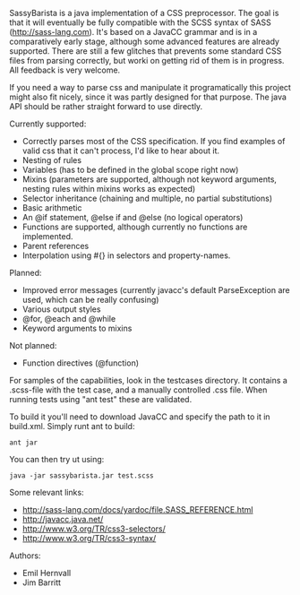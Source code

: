 SassyBarista is a java implementation of a CSS preprocessor. The goal is that it will 
eventually be fully compatible with the SCSS syntax of SASS (http://sass-lang.com). It's 
based on a JavaCC grammar and is in a comparatively early stage, although some advanced 
features are already supported. There are still a few glitches that prevents some standard 
CSS files from parsing correctly, but worki on getting rid of them is in progress. All 
feedback is very welcome.

If you need a way to parse css and manipulate it programatically this project might also
fit nicely, since it was partly designed for that purpose. The java API should be rather
straight forward to use directly.

Currently supported:

 * Correctly parses most of the CSS specification. If you find examples of valid
   css that it can't process, I'd like to hear about it.
 * Nesting of rules
 * Variables (has to be defined in the global scope right now)
 * Mixins (parameters are supported, although not keyword arguments, nesting rules
   within mixins works as expected)
 * Selector inheritance (chaining and multiple, no partial substitutions)
 * Basic arithmetic
 * An @if statement, @else if and @else (no logical operators)
 * Functions are supported, although currently no functions are implemented.
 * Parent references
 * Interpolation using #{} in selectors and property-names.
 
Planned:

 * Improved error messages (currently javacc's default ParseException are used, which
   can be really confusing)
 * Various output styles
 * @for, @each and @while
 * Keyword arguments to mixins
 
Not planned:

 * Function directives (@function)
 
For samples of the capabilities, look in the testcases directory. It contains a .scss-file
with the test case, and a manually controlled .css file. When running tests using "ant test"
these are validated.
 
To build it you'll need to download JavaCC and specify the path to it in build.xml. Simply 
runt ant to build:

    ant jar
    
You can then try ut using:

    java -jar sassybarista.jar test.scss
 
Some relevant links:

 * http://sass-lang.com/docs/yardoc/file.SASS_REFERENCE.html
 * http://javacc.java.net/
 * http://www.w3.org/TR/css3-selectors/
 * http://www.w3.org/TR/css3-syntax/

Authors:
 
 * Emil Hernvall
 * Jim Barritt
